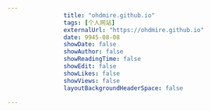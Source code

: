 ---
                title: "ohdmire.github.io"
                tags: [个人网站]
                externalUrl: "https://ohdmire.github.io"
                date: 9945-08-08
                showDate: false
                showAuthor: false
                showReadingTime: false
                showEdit: false
                showLikes: false
                showViews: false
                layoutBackgroundHeaderSpace: false
                ---

